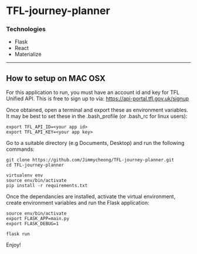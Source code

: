 # TFL-journey-planner

### Technologies

- Flask
- React
- Materialize

---
## How to setup on MAC OSX

For this application to run, you must have an account id and key for TFL Unified API. This is free to sign up to via:
https://api-portal.tfl.gov.uk/signup

Once obtained, open a terminal and export these as environment variables. It may be best to set these in the .bash_profile (or .bash_rc for linux users):

```
export TFL_API_ID=<your app id>
export TFL_API_KEY=<your app key>
```

Go to a suitable directory (e.g Documents, Desktop) and run the following commands:

```
git clone https://github.com/Jimmycheong/TFL-journey-planner.git
cd TFL-journey-planner

virtualenv env
source env/bin/activate
pip install -r requirements.txt
```

Once the dependancies are installed, activate the virtual environment, create environment variables and run the Flask application:
```
source env/bin/activate
export FLASK_APP=main.py
export FLASK_DEBUG=1

flask run

```

Enjoy!
